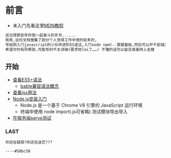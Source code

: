 # 前言

+ 未入门先看这里[MDN教程](https://developer.mozilla.org/zh-CN/docs/Web/JavaScript/A_re-introduction_to_JavaScript)

```html
还记得那些年你我一起奋斗的岁月......
咳咳,这份文档搜集了部分个人觉得工作中用的较多的,
写给刚入门javascript的小伙伴进阶ES语法,入门node npm(--掌握基础,然后可以开干前端三大框架了!!)
希望对你有所帮助,可能写的不太详细(需求他lei了……) 不懂的话可以留言或者网上去搜
```

## 开始

* [查看ES5+语法](./advance.js)
  * [bable兼容语法概念](https://www.babeljs.cn/docs/)
* [查看jsx用法](./jsx.js)
* [Node.js安装入门](https://nodejs.org/en/)
    * Node.js 是一个基于 Chrome V8 引擎的 JavaScript 运行环境
    * 终端中使用 node import(.js可省略) 测试模块导出导入
* [在服务端serve测试](https://www.npmjs.com/package/serve)

### LAST

```html
你还在疑惑?你还在迷茫???

----#58bc58
```
